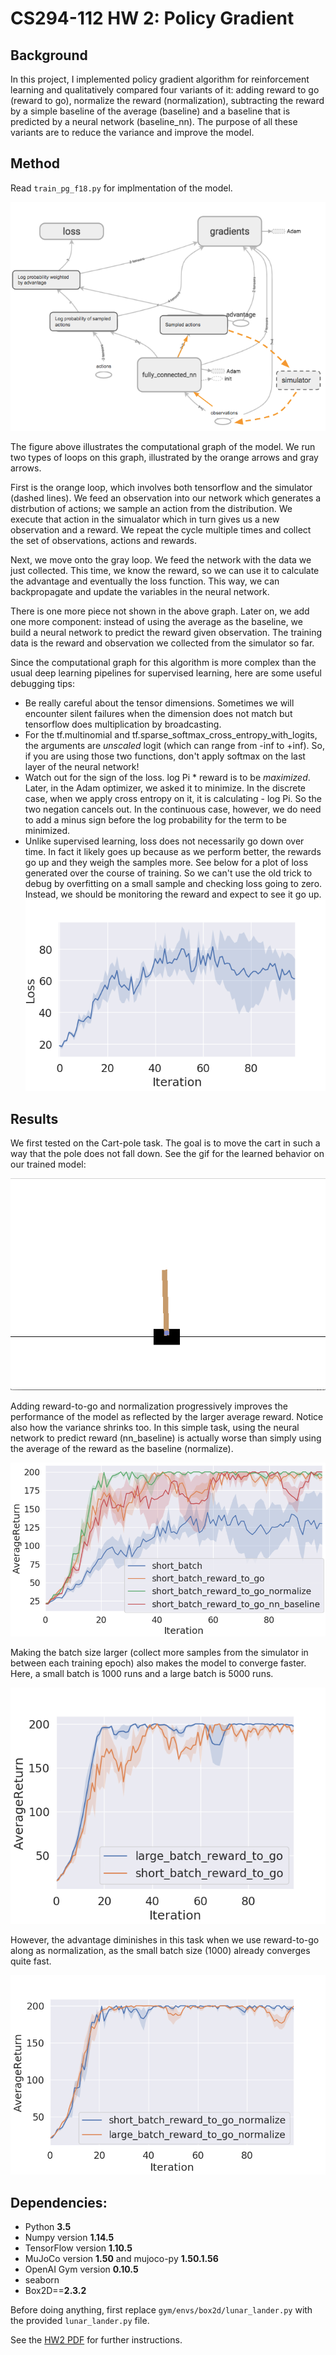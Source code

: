 # CS294-112 HW 2: Policy Gradient

## Background
In this project, I implemented policy gradient algorithm for reinforcement learning and qualitatively compared four variants of it: adding reward to go (reward to go), normalize the reward (normalization), subtracting the reward by a simple baseline of the average (baseline) and a baseline that is predicted by a neural network (baseline_nn). The purpose of all these variants are to reduce the variance and improve the model.

## Method
Read `train_pg_f18.py` for implmentation of the model. 

![computational_graph](img/graph.png)

The figure above illustrates the computational graph of the model. We run two types of loops on this graph, illustrated by the orange arrows and gray arrows. 

First is the orange loop, which involves both tensorflow and the simulator (dashed lines).  We feed an observation into our network which generates a distrbution of actions; we sample an action from the distribution. We execute that action in the simualator which in turn gives us a new observation and a reward. We repeat the cycle multiple times and collect the set of observations, actions and rewards.

Next, we move onto the gray loop. We feed the network with the data we just collected. This time, we know the reward, so we can use it to calculate the advantage and eventually the loss function. This way, we can backpropagate and update the variables in the neural network.

There is one more piece not shown in the above graph. Later on, we add one more component: instead of using the average as the baseline, we build a neural network to predict the reward given observation. The training data is the reward and observation we collected from the simulator so far.

Since the computational graph for this algorithm is more complex than the usual deep learning pipelines for supervised learning, here are some useful debugging tips:

* Be really careful about the tensor dimensions. Sometimes we will encounter silent failures when the dimension does not match but tensorflow does multiplication by broadcasting.
* For the tf.multinomial and tf.sparse_softmax_cross_entropy_with_logits, the arguments are _unscaled_ logit (which can range from -inf to +inf). So, if you are using those two functions, don't apply softmax on the last layer of the neural network!
* Watch out for the sign of the loss. log Pi * reward is to be _maximized_. Later, in the Adam optimizer, we asked it to minimize. In the discrete case, when we apply cross entropy on it, it is calculating - log Pi. So the two negation cancels out. In the continuous case, however, we do need to add a minus sign before the log probability for the term to be minimized.
* Unlike supervised learning, loss does not necessarily go down over time. In fact it likely goes up because as we perform better, the rewards go up and they weigh the samples more. See below for a plot of loss generated over the course of training. So we can't use the old trick to debug by overfitting on a small sample and checking loss going to zero. Instead, we should be monitoring the reward and expect to see it go up.
![loss](img/loss.png)

## Results

We first tested on the Cart-pole task. The goal is to move the cart in such a way that the pole does not fall down. See the gif for the learned behavior on our trained model:

![learned](img/learned.gif)

Adding reward-to-go and normalization progressively improves the performance of the model as reflected by the larger average reward. Notice also how the variance shrinks too. In this simple task, using the neural network to predict reward (nn_baseline) is actually worse than simply using the average of the reward as the baseline (normalize).

![compare_features](img/compare_features.png)

Making the batch size larger (collect more samples from the simulator in between each training epoch) also makes the model to converge faster. Here, a small batch is 1000 runs and a large batch is 5000 runs.

![compare_batch](img/compare_batch.png)

However, the advantage diminishes in this task when we use reward-to-go along as normalization, as the small batch size (1000) already converges quite fast.

![diminish_advantage](img/diminish_advantage.png)


## Dependencies:
 * Python **3.5**
 * Numpy version **1.14.5**
 * TensorFlow version **1.10.5**
 * MuJoCo version **1.50** and mujoco-py **1.50.1.56**
 * OpenAI Gym version **0.10.5**
 * seaborn
 * Box2D==**2.3.2**

Before doing anything, first replace `gym/envs/box2d/lunar_lander.py` with the provided `lunar_lander.py` file.

See the [HW2 PDF](http://rail.eecs.berkeley.edu/deeprlcourse/static/homeworks/hw2.pdf) for further instructions.
